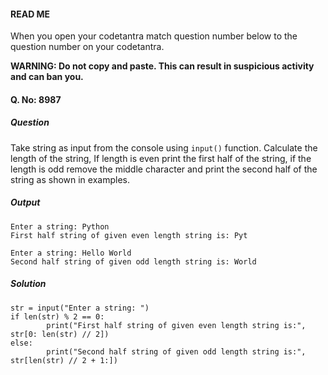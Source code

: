 #### READ ME
When you open your codetantra match question number below to the question number on your codetantra.

**WARNING: Do not copy and paste. This can result in suspicious activity and can ban you.**

#### Q. No: 8987

##### Question
Take string as input from the console using `input()` function. Calculate the length of the string, If length is even print the first half of the string, if the length is odd remove the middle character and print the second half of the string as shown in examples.

##### Output
```
Enter a string: Python
First half string of given even length string is: Pyt
```
```
Enter a string: Hello World
Second half string of given odd length string is: World
```

##### Solution
```
str = input("Enter a string: ")
if len(str) % 2 == 0:
        print("First half string of given even length string is:", str[0: len(str) // 2])
else:
        print("Second half string of given odd length string is:", str[len(str) // 2 + 1:])
```